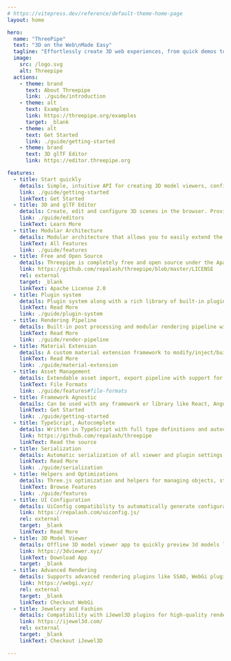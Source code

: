 ```yaml
---
# https://vitepress.dev/reference/default-theme-home-page
layout: home

hero:
  name: "ThreePipe"
  text: "3D on the Web\nMade Easy"
  tagline: "Effortlessly create 3D web experiences, from quick demos to advanced applications, with Three.js"
  image:
    src: /logo.svg
    alt: Threepipe
  actions:
    - theme: brand
      text: About Threepipe
      link: ./guide/introduction
    - theme: alt
      text: Examples
      link: https://threepipe.org/examples
      target: _blank
    - theme: alt
      text: Get Started
      link: ./guide/getting-started
    - theme: brand
      text: 3D glTF Editor
      link: https://editor.threepipe.org

features:
  - title: Start quickly
    details: Simple, intuitive API for creating 3D model viewers, configurators and editors on websites, with many built-in presets for common workflows and use-cases.
    link: ./guide/getting-started
    linkText: Get Started
  - title: 3D and glTF Editor
    details: Create, edit and configure 3D scenes in the browser. Provides a complete no-code flow to configure 3d models, configurators, animations etc
    link: ./guide/editors
    linkText: Learn More
  - title: Modular Architecture
    details: Modular architecture that allows you to easily extend the viewer, scene objects, materials, shaders, rendering, post-processing and serialization with custom functionality.
    linkText: All Features
    link: ./guide/features
  - title: Free and Open Source
    details: Threepipe is completely free and open source under the Apache license 2.0. You can use it for personal or commercial projects without any restrictions, with attribution.
    link: https://github.com/repalash/threepipe/blob/master/LICENSE
    rel: external
    target: _blank
    linkText: Apache License 2.0
  - title: Plugin system
    details: Plugin system along with a rich library of built-in plugins that allows you to add new features to the viewer, like post-processing, custom materials, etc.
    linkText: Read More
    link: ./guide/plugin-system
  - title: Rendering Pipeline
    details: Built-in post processing and modular rendering pipeline with included deferred rendering, post-processing, RGBM HDR rendering, etc
    linkText: Read More
    link: ./guide/render-pipeline
  - title: Material Extension
    details: A custom material extension framework to modify/inject/build custom shader code into existing materials at runtime from multiple plugins.
    linkText: Read More
    link: ./guide/material-extension
  - title: Asset Management
    details: Extendable asset import, export pipeline with support for gltf, glb, obj+mtl, fbx, mat(pmat/bmat), json, zip, png, jpeg, svg, webp, ktx2, ply, 3dm and many more.
    linkText: File Formats
    link: ./guide/features#file-formats
  - title: Framework Agnostic
    details: Can be used with any framework or library like React, Angular, Vue, Svelte, etc. or directly with vanilla JS/TS.
    linkText: Get Started
    link: ./guide/getting-started
  - title: TypeScript, Autocomplete
    details: Written in TypeScript with full type definitions and autocomplete support in modern IDEs. 
    link: https://github.com/repalash/threepipe
    linkText: Read the source
  - title: Serialization
    details: Automatic serialization of all viewer and plugin settings in GLB(with custom extensions) and JSON formats.
    linkText: Read More
    link: ./guide/serialization
  - title: Helpers and Optimizations
    details: Three.js optimization and helpers for managing objects, states, maintaining references, disposing objects, etc.
    linkText: Browse Features
    link: ./guide/features
  - title: UI Configuration
    details: UiConfig compatibility to automatically generate configuration UIs for viewer, plugins and three.js object dynamically in the browser.
    link: https://repalash.com/uiconfig.js/
    rel: external
    target: _blank
    linkText: Read More
  - title: 3D Model Viewer
    details: Offline 3D model viewer app to quickly preview 3d models locally on MacOS/Windows with support for viewing and converting 25 file formats to glTF. 
    link: https://3dviewer.xyz/
    linkText: Download App
    target: _blank
  - title: Advanced Rendering
    details: Supports advanced rendering plugins like SSAO, WebGi plugins(SSR, Bloom, GI), path tracing, etc for industry specific apps.
    link: https://webgi.xyz/
    rel: external
    target: _blank
    linkText: Checkout WebGi
  - title: Jewelery and Fashion
    details: Compatibility with iJewel3D plugins for high-quality rendering and virtual try-on of jewelery, gemstones, diamonds, precious metals, fabric etc.
    link: https://ijewel3d.com/
    rel: external
    target: _blank
    linkText: Checkout iJewel3D

---
```

